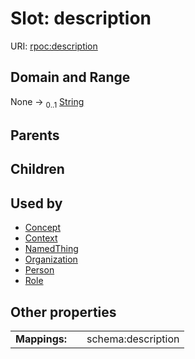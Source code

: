 
# Slot: description




URI: [rpoc:description](https://pub.tech/schema/rpoc/description)


## Domain and Range

None &#8594;  <sub>0..1</sub> [String](types/String.md)

## Parents


## Children


## Used by

 * [Concept](Concept.md)
 * [Context](Context.md)
 * [NamedThing](NamedThing.md)
 * [Organization](Organization.md)
 * [Person](Person.md)
 * [Role](Role.md)

## Other properties

|  |  |  |
| --- | --- | --- |
| **Mappings:** | | schema:description |

